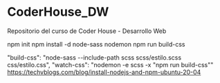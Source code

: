 # CoderHouse_DW
Repositorio del curso de Coder House - Desarrollo Web

npm init
npm install -d node-sass nodemon
npm run build-css


"build-css": "node-sass --include-path scss scss/estilo.scss css/estilo.css",
"watch-css": "nodemon -e scss -x \"npm run build-css\""
https://techvblogs.com/blog/install-nodejs-and-npm-ubuntu-20-04